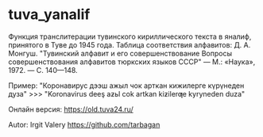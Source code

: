 # tuva_yanalif
Функция  транслитерации тувинского кириллического текста в яналиф, принятого в Туве до 1945 года. Таблица соответствия алфавитов: Д. А. Монгуш. "Тувинский алфавит и его совершенствование Вопросы совершенствования алфавитов тюркских языков СССР" — М.: «Наука», 1972. — С. 140—148. 

Пример:
"Коронавирус дээш ажыл чок арткан кижилерге күрүнеден дуза" >>> "Koronavirus deeş aƶьl cok artkan kiƶilerƣe kyryneden duza"

Онлайн версия: https://old.tuva24.ru/

Autor: Irgit Valery https://github.com/tarbagan
